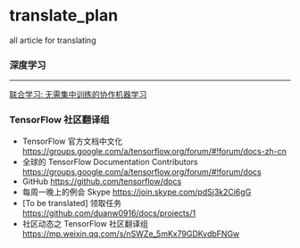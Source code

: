 # translate_plan
all article for translating

### 深度学习
----
[联合学习: 无需集中训练的协作机器学习](https://github.com/slyrx/translate_plan/blob/master/Federated_Learning-_Collaborative_Machine_Learning_without_Centralized_Training_Data.md)


### TensorFlow 社区翻译组
+ TensorFlow 官方文档中文化 https://groups.google.com/a/tensorflow.org/forum/#!forum/docs-zh-cn
+ 全球的 TensorFlow Documentation Contributors https://groups.google.com/a/tensorflow.org/forum/#!forum/docs
+ GitHub  https://github.com/tensorflow/docs
+ 每周一晚上的例会 Skype https://join.skype.com/pdSj3k2Ci6gG
+ [To be translated] 领取任务 https://github.com/duanw0916/docs/projects/1
+ 社区动态之 TensorFlow 社区翻译组 https://mp.weixin.qq.com/s/nSWZe_5mKx79GDKydbFNGw
